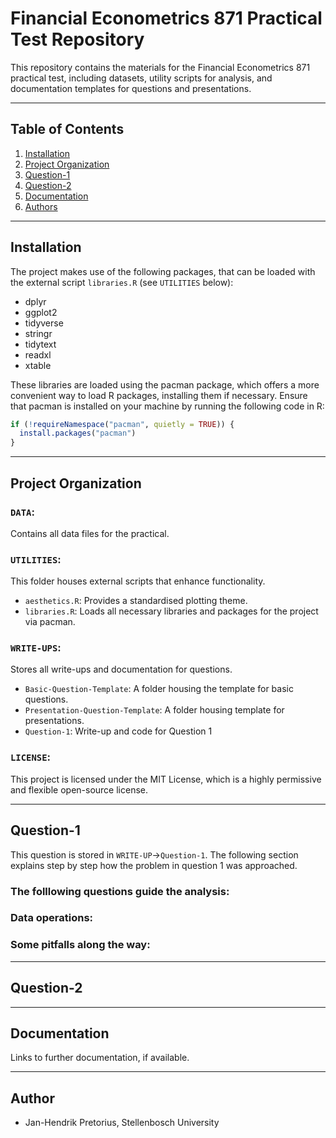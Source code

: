 # Financial Econometrics 871 Practical Test Repository

This repository contains the materials for the Financial Econometrics 871 practical test, including datasets, utility scripts for analysis, and documentation templates for questions and presentations.

---

## Table of Contents
1. [Installation](#installation)
2. [Project Organization](#project-organization)
3. [Question-1](#q1)
4. [Question-2](#q2)
5. [Documentation](#documentation)
6. [Authors](#authors-and-acknowledgment)


---
##  Installation

The project makes use of the following packages, that can be loaded with the external script `libraries.R` (see `UTILITIES` below):
- dplyr
- ggplot2
- tidyverse
- stringr
- tidytext
- readxl
- xtable

These libraries are loaded using the pacman package, which offers a more convenient way to load R packages, installing them if necessary. Ensure that pacman is installed on your machine by running the following code in R:

```r
if (!requireNamespace("pacman", quietly = TRUE)) {
  install.packages("pacman")
}

```

---

## Project Organization

### `DATA`:
Contains all data files for the practical.

### `UTILITIES`:
This folder houses external scripts that enhance functionality.
  - `aesthetics.R`: Provides a standardised plotting theme.
  - `libraries.R`: Loads all necessary libraries and packages for the project via pacman.

### `WRITE-UPS`:
Stores all write-ups and documentation for questions.
  - `Basic-Question-Template`: A folder housing the template for basic questions.
  - `Presentation-Question-Template`: A folder housing template for presentations.
  - `Question-1`: Write-up and code for Question 1
  
### `LICENSE`:
This project is licensed under the MIT License, which is a highly permissive and flexible open-source license.

--- 

##  Question-1

This question is stored in `WRITE-UP`->`Question-1`. The following section explains step by step how the problem in question 1 was approached.

### The folllowing questions guide the analysis:



### Data operations:



### Some pitfalls along the way:


---

##  Question-2

---

## Documentation

Links to further documentation, if available.

---

## Author

- Jan-Hendrik Pretorius, Stellenbosch University
